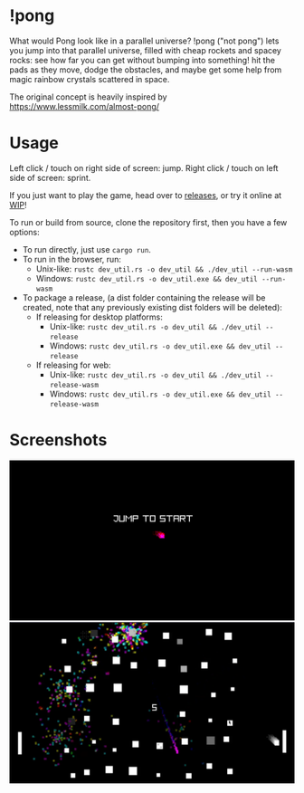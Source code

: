 # !pong
What would Pong look like in a parallel universe? !pong ("not pong") lets you jump into that parallel universe, filled with cheap rockets and spacey rocks: see how far you can get without bumping into something! hit the pads as they move, dodge the obstacles, and maybe get some help from magic rainbow crystals scattered in space. 

The original concept is heavily inspired by https://www.lessmilk.com/almost-pong/

# Usage
Left click / touch on right side of screen: jump.
Right click / touch on left side of screen: sprint.

If you just want to play the game, head over to [releases](), or try it online at [WIP]()!

To run or build from source, clone the repository first, then you have a few options:
- To run directly, just use `cargo run`.
- To run in the browser, run:
    - Unix-like: `rustc dev_util.rs -o dev_util && ./dev_util --run-wasm`
    - Windows: `rustc dev_util.rs -o dev_util.exe && dev_util --run-wasm`
- To package a release, (a dist folder containing the release will be created, note that any previously existing dist folders will be deleted): 
    - If releasing for desktop platforms:
        - Unix-like: `rustc dev_util.rs -o dev_util && ./dev_util --release`
        - Windows: `rustc dev_util.rs -o dev_util.exe && dev_util --release`
    - If releasing for web:
        - Unix-like: `rustc dev_util.rs -o dev_util && ./dev_util --release-wasm`
        - Windows: `rustc dev_util.rs -o dev_util.exe && dev_util --release-wasm`

# Screenshots
![](screenshots/start.png)
![](screenshots/many-obstacles.png)